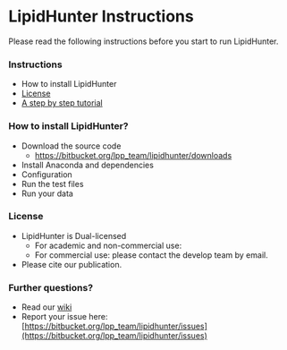 # LipidHunter Instructions #

Please read the following instructions before you start to run LipidHunter.

### Instructions ###

* How to install LipidHunter
* [License](#license )
* [A step by step tutorial](https://bitbucket.org/lpp_team/lipidhunter/wiki/Home)

### How to install LipidHunter? ###

* Download the source code
    + https://bitbucket.org/lpp_team/lipidhunter/downloads
* Install Anaconda and dependencies
* Configuration
* Run the test files
* Run your data

### License ###

+ LipidHunter is Dual-licensed
    * For academic and non-commercial use:
    * For commercial use: please contact the develop team by email.
+ Please cite our publication. 

### Further questions? ###

* Read our [wiki](https://bitbucket.org/lpp_team/lipidhunter/wiki/Home)
* Report your issue here: [https://bitbucket.org/lpp_team/lipidhunter/issues](https://bitbucket.org/lpp_team/lipidhunter/issues)